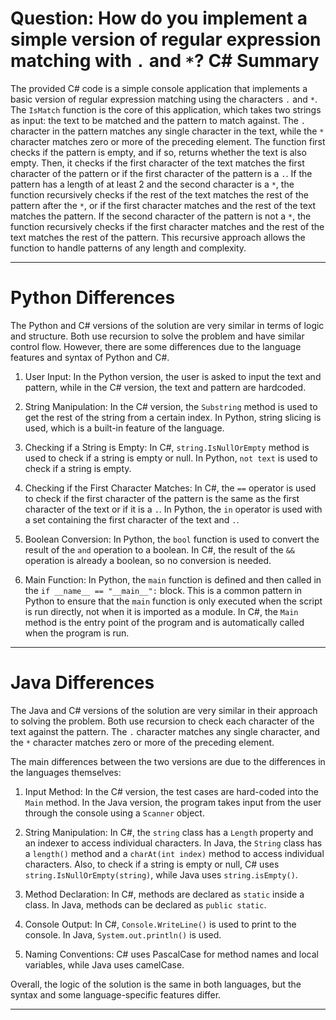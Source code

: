 # Question: How do you implement a simple version of regular expression matching with `.` and `*`? C# Summary

The provided C# code is a simple console application that implements a basic version of regular expression matching using the characters `.` and `*`. The `IsMatch` function is the core of this application, which takes two strings as input: the text to be matched and the pattern to match against. The `.` character in the pattern matches any single character in the text, while the `*` character matches zero or more of the preceding element. The function first checks if the pattern is empty, and if so, returns whether the text is also empty. Then, it checks if the first character of the text matches the first character of the pattern or if the first character of the pattern is a `.`. If the pattern has a length of at least 2 and the second character is a `*`, the function recursively checks if the rest of the text matches the rest of the pattern after the `*`, or if the first character matches and the rest of the text matches the pattern. If the second character of the pattern is not a `*`, the function recursively checks if the first character matches and the rest of the text matches the rest of the pattern. This recursive approach allows the function to handle patterns of any length and complexity.

---

# Python Differences

The Python and C# versions of the solution are very similar in terms of logic and structure. Both use recursion to solve the problem and have similar control flow. However, there are some differences due to the language features and syntax of Python and C#.

1. User Input: In the Python version, the user is asked to input the text and pattern, while in the C# version, the text and pattern are hardcoded.

2. String Manipulation: In the C# version, the `Substring` method is used to get the rest of the string from a certain index. In Python, string slicing is used, which is a built-in feature of the language.

3. Checking if a String is Empty: In C#, `string.IsNullOrEmpty` method is used to check if a string is empty or null. In Python, `not text` is used to check if a string is empty.

4. Checking if the First Character Matches: In C#, the `==` operator is used to check if the first character of the pattern is the same as the first character of the text or if it is a `.`. In Python, the `in` operator is used with a set containing the first character of the text and `.`.

5. Boolean Conversion: In Python, the `bool` function is used to convert the result of the `and` operation to a boolean. In C#, the result of the `&&` operation is already a boolean, so no conversion is needed.

6. Main Function: In Python, the `main` function is defined and then called in the `if __name__ == "__main__":` block. This is a common pattern in Python to ensure that the `main` function is only executed when the script is run directly, not when it is imported as a module. In C#, the `Main` method is the entry point of the program and is automatically called when the program is run.

---

# Java Differences

The Java and C# versions of the solution are very similar in their approach to solving the problem. Both use recursion to check each character of the text against the pattern. The `.` character matches any single character, and the `*` character matches zero or more of the preceding element.

The main differences between the two versions are due to the differences in the languages themselves:

1. Input Method: In the C# version, the test cases are hard-coded into the `Main` method. In the Java version, the program takes input from the user through the console using a `Scanner` object.

2. String Manipulation: In C#, the `string` class has a `Length` property and an indexer to access individual characters. In Java, the `String` class has a `length()` method and a `charAt(int index)` method to access individual characters. Also, to check if a string is empty or null, C# uses `string.IsNullOrEmpty(string)`, while Java uses `string.isEmpty()`.

3. Method Declaration: In C#, methods are declared as `static` inside a class. In Java, methods can be declared as `public static`.

4. Console Output: In C#, `Console.WriteLine()` is used to print to the console. In Java, `System.out.println()` is used.

5. Naming Conventions: C# uses PascalCase for method names and local variables, while Java uses camelCase.

Overall, the logic of the solution is the same in both languages, but the syntax and some language-specific features differ.

---
